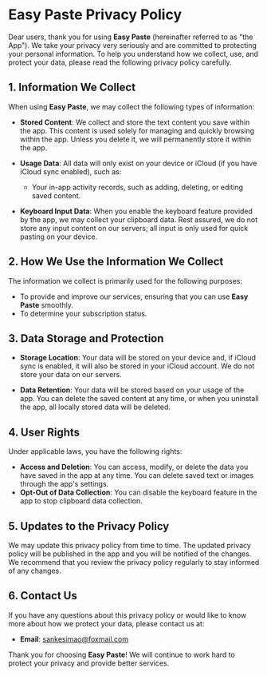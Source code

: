 # Easy Paste Privacy Policy

Dear users, thank you for using **Easy Paste** (hereinafter referred to as "the App"). We take your privacy very seriously and are committed to protecting your personal information. To help you understand how we collect, use, and protect your data, please read the following privacy policy carefully.

## 1. Information We Collect

When using **Easy Paste**, we may collect the following types of information:

- **Stored Content**: We collect and store the text content you save within the app. This content is used solely for managing and quickly browsing within the app. Unless you delete it, we will permanently store it within the app.

- **Usage Data**: All data will only exist on your device or iCloud (if you have iCloud sync enabled), such as:
  - Your in-app activity records, such as adding, deleting, or editing saved content.

- **Keyboard Input Data**: When you enable the keyboard feature provided by the app, we may collect your clipboard data. Rest assured, we do not store any input content on our servers; all input is only used for quick pasting on your device.

## 2. How We Use the Information We Collect

The information we collect is primarily used for the following purposes:

- To provide and improve our services, ensuring that you can use **Easy Paste** smoothly.
- To determine your subscription status.

## 3. Data Storage and Protection

- **Storage Location**: Your data will be stored on your device and, if iCloud sync is enabled, it will also be stored in your iCloud account. We do not store your data on our servers.
  
- **Data Retention**: Your data will be stored based on your usage of the app. You can delete the saved content at any time, or when you uninstall the app, all locally stored data will be deleted.

## 4. User Rights

Under applicable laws, you have the following rights:

- **Access and Deletion**: You can access, modify, or delete the data you have saved in the app at any time. You can delete saved text or images through the app's settings.
- **Opt-Out of Data Collection**: You can disable the keyboard feature in the app to stop clipboard data collection.

## 5. Updates to the Privacy Policy

We may update this privacy policy from time to time. The updated privacy policy will be published in the app and you will be notified of the changes. We recommend that you review the privacy policy regularly to stay informed of any changes.

## 6. Contact Us

If you have any questions about this privacy policy or would like to know more about how we protect your data, please contact us at:

- **Email**: [sankesimao@foxmail.com](mailto:sankesimao@foxmail.com)

Thank you for choosing **Easy Paste**! We will continue to work hard to protect your privacy and provide better services.
